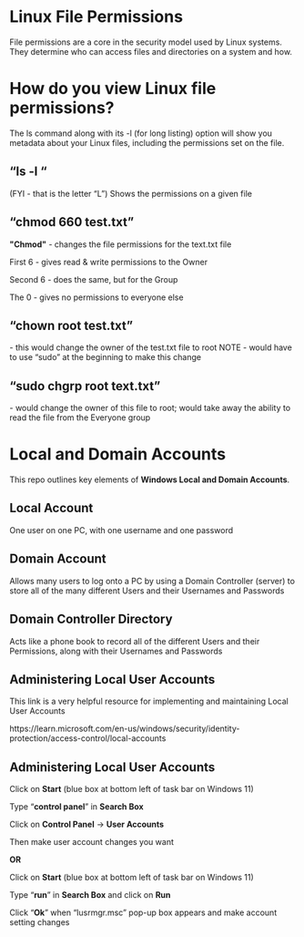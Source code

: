 <h1>Linux File Permissions</h1>
File permissions are a core in the security model used by Linux systems. They determine who can access files and directories on a system and how</b>.<br/>
<h1>How do you view Linux file permissions?</h1>
The ls command along with its -l (for long listing) option will show you metadata about your Linux files, including the permissions set on the file</b>.<br/>
	<h2>“ls -l “</h2> (FYI - that is the letter “L”) 
 Shows the permissions on a given file</h2>
	<h2>“chmod 660 test.txt”</h2> 
 <p><b>"Chmod"</b> - changes the file permissions for the text.txt file</p>
		<p>First 6 - gives read & write permissions to the Owner</p>
		<p>Second 6 - does the same, but for the Group</p>
		<p>The 0 - gives no permissions to everyone else</p>
	<h2>“chown root test.txt”</h2> - this would change the owner of the test.txt file to root</h2>
		NOTE - would have to use “sudo” at the beginning to make this change
	<h2>“sudo chgrp root text.txt”</h2> - would change the owner of this file to root; would take away 
the ability to read the file from the Everyone group</h2>



<h1>Local and Domain Accounts</h1>
This repo outlines key elements of <b>Windows Local and Domain Accounts</b>.<br/>
	<h2>Local Account</h2> 
 		One user on one PC, with one username and one password</h2>
	<h2>Domain Account</h2> 
 		Allows many users to log onto a PC by using a Domain Controller (server) to store all of the many different Users and their Usernames and Passwords</h2>
	<h2>Domain Controller Directory</h2> 
 		Acts like a phone book to record all of the different Users and their Permissions, along with their Usernames and Passwords</h2>
	<h2>Administering Local User Accounts</h2>	
 		This link is a very helpful resource for implementing and maintaining Local User Accounts</h2>
   		<p>https://learn.microsoft.com/en-us/windows/security/identity-protection/access-control/local-accounts</p>
	<h2>Administering Local User Accounts</h2>
		<p>Click on <b>Start</b> (blue box at bottom left of task bar on Windows 11)</p>
		<p>Type “<b>control panel</b>” in <b>Search Box</b></p>
		<p>Click on <b>Control Panel</b> -> <b>User Accounts</b></p>
		<p>Then make user account changes you want</p>
    	<b><p>OR</b></p>
		<p>Click on <b>Start</b> (blue box at bottom left of task bar on Windows 11)</p>
		<p>Type “<b>run</b>” in <b>Search Box</b> and click on <b>Run</b></p>
		<p>Click “<b>Ok</b>” when “lusrmgr.msc” pop-up box appears and make account setting changes</p>
